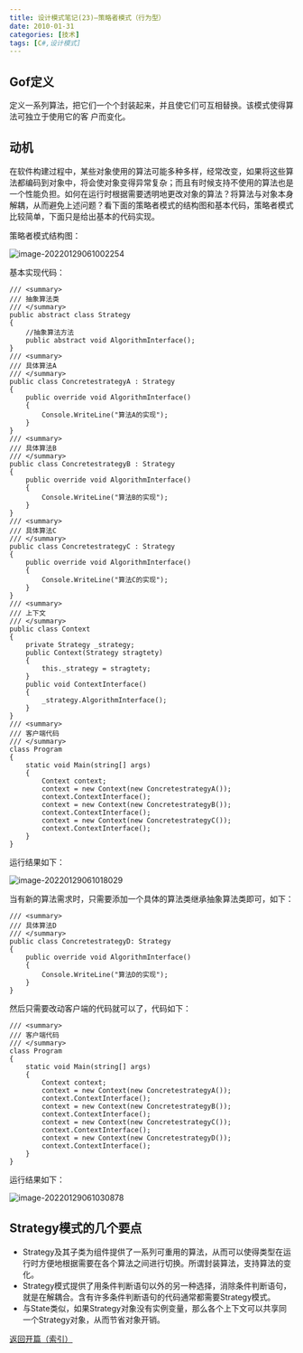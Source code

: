 ```yaml
---
title: 设计模式笔记(23)—策略者模式（行为型）
date: 2010-01-31
categories: [技术]
tags: [C#,设计模式]
---
```


## Gof定义

定义一系列算法，把它们一个个封装起来，并且使它们可互相替换。该模式使得算法可独立于使用它的客 户而变化。

## 动机

在软件构建过程中，某些对象使用的算法可能多种多样，经常改变，如果将这些算法都编码到对象中，将会使对象变得异常复杂；而且有时候支持不使用的算法也是一个性能负担。如何在运行时根据需要透明地更改对象的算法？将算法与对象本身解耦，从而避免上述问题？看下面的策略者模式的结构图和基本代码，策略者模式比较简单，下面只是给出基本的代码实现。

策略者模式结构图：

![image-20220129061002254](https://cdn.jsdelivr.net/gh/oec2003/hblog-images/img/202201290610502.png)

基本实现代码：

```
/// <summary>
/// 抽象算法类
/// </summary>
public abstract class Strategy
{
    //抽象算法方法
    public abstract void AlgorithmInterface();
}
/// <summary>
/// 具体算法A
/// </summary>
public class ConcretestrategyA : Strategy
{
    public override void AlgorithmInterface()
    {
        Console.WriteLine("算法A的实现");
    }
}
/// <summary>
/// 具体算法B
/// </summary>
public class ConcretestrategyB : Strategy
{
    public override void AlgorithmInterface()
    {
        Console.WriteLine("算法B的实现");
    }
}
/// <summary>
/// 具体算法C
/// </summary>
public class ConcretestrategyC : Strategy
{
    public override void AlgorithmInterface()
    {
        Console.WriteLine("算法C的实现");
    }
}
/// <summary>
/// 上下文
/// </summary>
public class Context
{
    private Strategy _strategy;
    public Context(Strategy stragtety)
    {
        this._strategy = stragtety;
    }
    public void ContextInterface()
    {
        _strategy.AlgorithmInterface();
    }
}
/// <summary>
/// 客户端代码
/// </summary>
class Program
{
    static void Main(string[] args)
    {
        Context context;
        context = new Context(new ConcretestrategyA());
        context.ContextInterface();
        context = new Context(new ConcretestrategyB());
        context.ContextInterface();
        context = new Context(new ConcretestrategyC());
        context.ContextInterface();
    }
}
```

运行结果如下：

![image-20220129061018029](https://cdn.jsdelivr.net/gh/oec2003/hblog-images/img/202201290610808.png)

当有新的算法需求时，只需要添加一个具体的算法类继承抽象算法类即可，如下：

```
/// <summary>
/// 具体算法D
/// </summary>
public class ConcretestrategyD: Strategy
{
    public override void AlgorithmInterface()
    {
        Console.WriteLine("算法D的实现");
    }
}
```

然后只需要改动客户端的代码就可以了，代码如下：

```
/// <summary>
/// 客户端代码
/// </summary>
class Program
{
    static void Main(string[] args)
    {
        Context context;
        context = new Context(new ConcretestrategyA());
        context.ContextInterface();
        context = new Context(new ConcretestrategyB());
        context.ContextInterface();
        context = new Context(new ConcretestrategyC());
        context.ContextInterface();
        context = new Context(new ConcretestrategyD());
        context.ContextInterface();
    }
}
```

运行结果如下：

![image-20220129061030878](https://cdn.jsdelivr.net/gh/oec2003/hblog-images/img/202201290610303.png)

## Strategy模式的几个要点

* Strategy及其子类为组件提供了一系列可重用的算法，从而可以使得类型在运行时方便地根据需要在各个算法之间进行切换。所谓封装算法，支持算法的变化。
* Strategy模式提供了用条件判断语句以外的另一种选择，消除条件判断语句，就是在解耦合。含有许多条件判断语句的代码通常都需要Strategy模式。
* 与State类似，如果Strategy对象没有实例变量，那么各个上下文可以共享同一个Strategy对象，从而节省对象开销。

[返回开篇（索引）](http://blog.fwhyy.com/2009/11/design-patterns-notes-1-index/)

